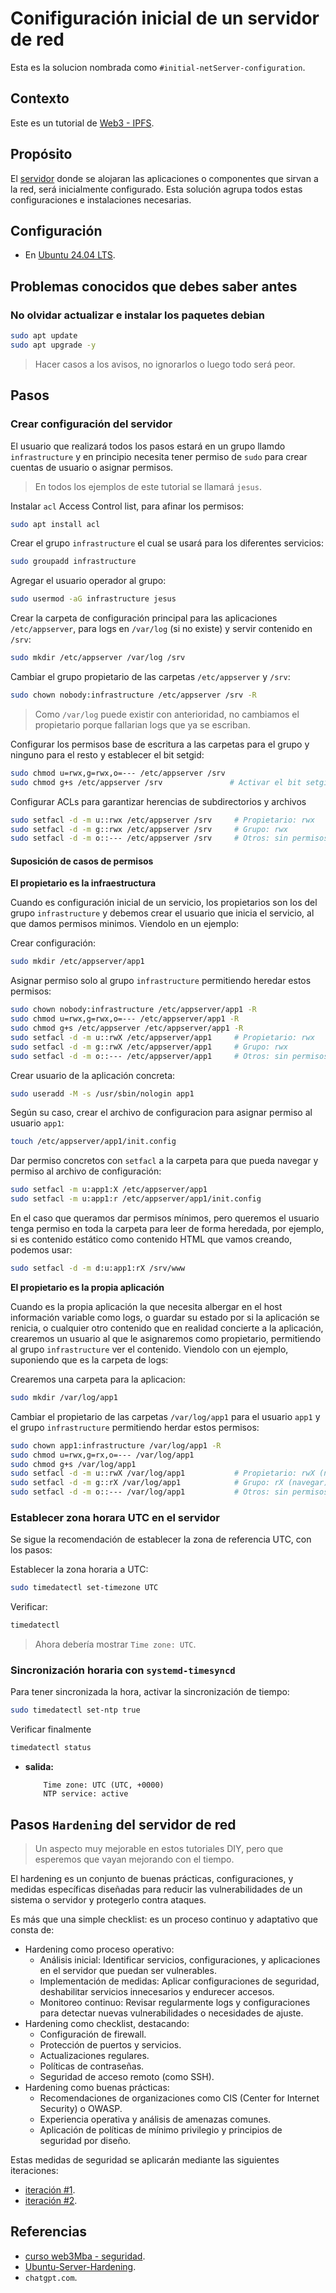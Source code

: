 # Conifiguración inicial de un servidor de red

Esta es la solucion nombrada como `#initial-netServer-configuration`.

## Contexto

Este es un tutorial de [Web3 - IPFS](../README.md).

## Propósito

El [servidor](https://es.wikipedia.org/wiki/Servidor) donde se alojaran las aplicaciones o componentes que sirvan a la red, será inicialmente configurado. Esta solución agrupa todos estas configuraciones e instalaciones necesarias.

## Configuración

- En [Ubuntu 24.04 LTS](https://ubuntu.com/blog/tag/ubuntu-24-04-lts).

## Problemas conocidos que debes saber antes

### No olvidar actualizar e instalar los paquetes debian

```bash
sudo apt update
sudo apt upgrade -y
```

> Hacer casos a los avisos, no ignorarlos o luego todo será peor.

## Pasos

### Crear configuración del servidor

El usuario que realizará todos los pasos estará en un grupo llamdo `infrastructure` y en principio necesita tener permiso de `sudo` para crear cuentas de usuario o asignar permisos. 
> En todos los ejemplos de este tutorial se llamará `jesus`.

Instalar `acl` Access Control list, para afinar los permisos:

```bash
sudo apt install acl
```

Crear el grupo `infrastructure` el cual se usará para los diferentes servicios:

```bash
sudo groupadd infrastructure
```

Agregar el usuario operador al grupo:

```bash
sudo usermod -aG infrastructure jesus
```

Crear la carpeta de configuración principal para las aplicaciones `/etc/appserver`, para logs en `/var/log` (si no existe) y servir contenido en `/srv`:

```bash
sudo mkdir /etc/appserver /var/log /srv
```

Cambiar el grupo propietario de las carpetas `/etc/appserver` y `/srv`:

```bash
sudo chown nobody:infrastructure /etc/appserver /srv -R
```

> Como `/var/log` puede existir con anterioridad, no cambiamos el propietario porque fallarian logs que ya se escriban.

Configurar los permisos base de escritura a las carpetas para el grupo y ninguno para el resto y establecer el bit setgid:

```bash
sudo chmod u=rwx,g=rwx,o=--- /etc/appserver /srv
sudo chmod g+s /etc/appserver /srv               # Activar el bit setgid
```

Configurar ACLs para garantizar herencias de subdirectorios y archivos

```bash
sudo setfacl -d -m u::rwx /etc/appserver /srv     # Propietario: rwx
sudo setfacl -d -m g::rwx /etc/appserver /srv     # Grupo: rwx
sudo setfacl -d -m o::--- /etc/appserver /srv     # Otros: sin permisos
```

#### Suposición de casos de permisos

**El propietario es la infraestructura**

Cuando es configuración inicial de un servicio, los propietarios son los del grupo `infrastructure` y debemos crear el usuario que inicia el servicio, al que damos permisos minimos. Viendolo en un ejemplo:

Crear configuración:

```bash
sudo mkdir /etc/appserver/app1
```

Asignar permiso solo al grupo `infrastructure` permitiendo heredar estos permisos:

```bash
sudo chown nobody:infrastructure /etc/appserver/app1 -R
sudo chmod u=rwx,g=rwx,o=--- /etc/appserver/app1 -R
sudo chmod g+s /etc/appserver /etc/appserver/app1 -R
sudo setfacl -d -m u::rwX /etc/appserver/app1     # Propietario: rwx
sudo setfacl -d -m g::rwX /etc/appserver/app1     # Grupo: rwx
sudo setfacl -d -m o::--- /etc/appserver/app1     # Otros: sin permisos
```

Crear usuario de la aplicación concreta:

```bash
sudo useradd -M -s /usr/sbin/nologin app1
```

Según su caso, crear el archivo de configuracion para asignar permiso al usuario `app1`:

```bash
touch /etc/appserver/app1/init.config
```

Dar permiso concretos con `setfacl` a la carpeta para que pueda navegar y permiso al archivo de configuración:

```bash
sudo setfacl -m u:app1:X /etc/appserver/app1
sudo setfacl -m u:app1:r /etc/appserver/app1/init.config
```

En el caso que queramos dar permisos mínimos, pero queremos el usuario tenga permiso en toda la carpeta para leer de forma heredada, por ejemplo, si es contenido estático como contenido HTML que vamos creando, podemos usar:

```bash
sudo setfacl -d -m d:u:app1:rX /srv/www
```

**El propietario es la propia aplicación**

Cuando es la propia aplicación la que necesita albergar en el host información variable como logs, o guardar su estado por si la aplicación se renicia, o cualquier otro contenido que en realidad concierte a la aplicación, crearemos un usuario al que le asignaremos como propietario, permitiendo al grupo `infrastructure` ver el contenido. Viendolo con un ejemplo, suponiendo que es la carpeta de logs:

Crearemos una carpeta para la aplicacion:

```bash
sudo mkdir /var/log/app1
```

Cambiar el propietario de las carpetas `/var/log/app1` para el usuario `app1` y el grupo `infrastructure` permitiendo herdar estos permisos:

```bash
sudo chown app1:infrastructure /var/log/app1 -R
sudo chmod u=rwx,g=rx,o=--- /var/log/app1
sudo chmod g+s /var/log/app1
sudo setfacl -d -m u::rwX /var/log/app1           # Propietario: rwX (navegar)
sudo setfacl -d -m g::rX /var/log/app1            # Grupo: rX (navegar)
sudo setfacl -d -m o::--- /var/log/app1           # Otros: sin permisos
```

### Establecer zona horara UTC en el servidor

Se sigue la recomendación de establecer la zona de referencia UTC, con los pasos:

Establecer la zona horaria a UTC:

```bash
sudo timedatectl set-timezone UTC
```

Verificar:

```bash
timedatectl
```

> Ahora debería mostrar `Time zone: UTC`.

### Sincronización horaria con `systemd-timesyncd`

Para tener sincronizada la hora, activar la sincronización de tiempo:

```bash
sudo timedatectl set-ntp true
```

Verificar finalmente

```bash
timedatectl status
```

* **salida:**

    ```plaintext
        Time zone: UTC (UTC, +0000)
        NTP service: active
    ```

## Pasos `Hardening` del servidor de red

> Un aspecto muy mejorable en estos tutoriales DIY, pero que esperemos que vayan mejorando con el tiempo.

El hardening es un conjunto de buenas prácticas, configuraciones, y medidas específicas diseñadas para reducir las vulnerabilidades de un sistema o servidor y protegerlo contra ataques. 

Es más que una simple checklist: es un proceso continuo y adaptativo que consta de:
- Hardening como proceso operativo:
    - Análisis inicial: Identificar servicios, configuraciones, y aplicaciones en el servidor que puedan ser vulnerables.
    - Implementación de medidas: Aplicar configuraciones de seguridad, deshabilitar servicios innecesarios y endurecer accesos.
    - Monitoreo continuo: Revisar regularmente logs y configuraciones para detectar nuevas vulnerabilidades o necesidades de ajuste.
- Hardening como checklist, destacando:
    - Configuración de firewall.
    - Protección de puertos y servicios.
    - Actualizaciones regulares.
    - Políticas de contraseñas.
    - Seguridad de acceso remoto (como SSH).
- Hardening como buenas prácticas:
    - Recomendaciones de organizaciones como CIS (Center for Internet Security) o OWASP.
    - Experiencia operativa y análisis de amenazas comunes.
    - Aplicación de políticas de mínimo privilegio y principios de seguridad por diseño.

Estas medidas de seguridad se aplicarán mediante las siguientes iteraciones:
- [iteración #1](./initial-netServer-hardening/hardering-iteration-1.md).
- [iteración #2](./initial-netServer-hardening/hardering-iteration-2.md).


## Referencias

- [curso web3Mba - seguridad](https://www.web3mba.io/).
- [Ubuntu-Server-Hardening](https://gist.github.com/cybergitt/caf4451ad3f231735d97a1a42a1e88db).
- `chatgpt.com`.

